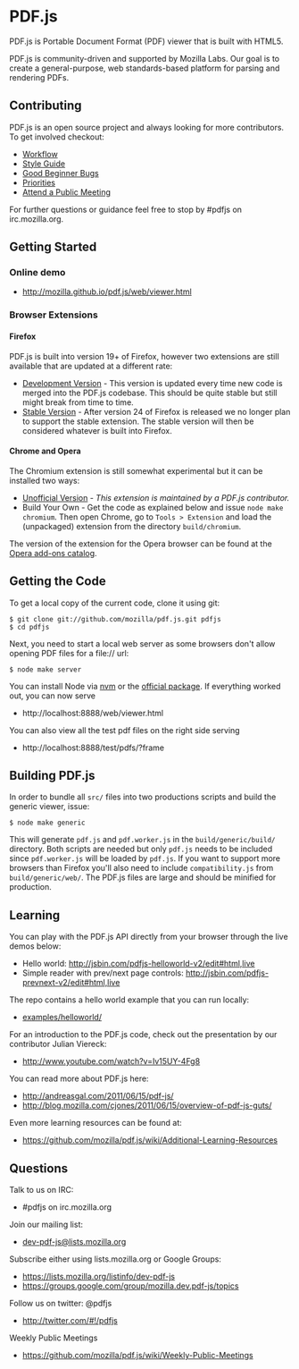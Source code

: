 # PDF.js

PDF.js is Portable Document Format (PDF) viewer that is built with HTML5.

PDF.js is community-driven and supported by Mozilla Labs. Our goal is to
create a general-purpose, web standards-based platform for parsing and
rendering PDFs.

## Contributing

PDF.js is an open source project and always looking for more contributors. To
get involved checkout:

+ [Workflow](https://github.com/mozilla/pdf.js/wiki/Contributing)
+ [Style Guide](https://github.com/mozilla/pdf.js/wiki/Style-Guide)
+ [Good Beginner Bugs](https://github.com/mozilla/pdf.js/issues?direction=desc&labels=5-good-beginner-bug&page=1&sort=created&state=open)
+ [Priorities](https://github.com/mozilla/pdf.js/issues/milestones)
+ [Attend a Public Meeting](https://github.com/mozilla/pdf.js/wiki/Weekly-Public-Meetings)

For further questions or guidance feel free to stop by #pdfjs on
irc.mozilla.org.

## Getting Started

### Online demo

+ http://mozilla.github.io/pdf.js/web/viewer.html

### Browser Extensions

#### Firefox

PDF.js is built into version 19+ of Firefox, however two extensions are still
available that are updated at a different rate:

+ [Development Version](http://mozilla.github.io/pdf.js/extensions/firefox/pdf.js.xpi) - This version is updated every time new code is merged into the PDF.js codebase. This should be quite stable but still might break from time to time.
+ [Stable Version](https://addons.mozilla.org/firefox/addon/pdfjs) - After version 24 of Firefox is released we no longer plan to support the stable extension. The stable version will then be considered whatever is built into Firefox.

#### Chrome and Opera

The Chromium extension is still somewhat experimental but it can be installed two
ways:

+ [Unofficial Version](https://chrome.google.com/webstore/detail/pdf-viewer/oemmndcbldboiebfnladdacbdfmadadm) - *This extension is maintained by a PDF.js contributor.*
+ Build Your Own - Get the code as explained below and issue `node make chromium`. Then open
Chrome, go to `Tools > Extension` and load the (unpackaged) extension from the
directory `build/chromium`.

The version of the extension for the Opera browser can be found at the [Opera add-ons catalog](https://addons.opera.com/en/extensions/details/pdf-viewer/).

## Getting the Code

To get a local copy of the current code, clone it using git:

    $ git clone git://github.com/mozilla/pdf.js.git pdfjs
    $ cd pdfjs

Next, you need to start a local web server as some browsers don't allow opening
PDF files for a file:// url:

    $ node make server

You can install Node via [nvm](https://github.com/creationix/nvm) or the
[official package](http://nodejs.org). If everything worked out, you can now
serve

+ http://localhost:8888/web/viewer.html

You can also view all the test pdf files on the right side serving

+ http://localhost:8888/test/pdfs/?frame

## Building PDF.js

In order to bundle all `src/` files into two productions scripts and build the generic
viewer, issue:

    $ node make generic

This will generate `pdf.js` and `pdf.worker.js` in the `build/generic/build/` directory.
Both scripts are needed but only `pdf.js` needs to be included since `pdf.worker.js` will
be loaded by `pdf.js`. If you want to support more browsers than Firefox you'll also need
to include `compatibility.js` from `build/generic/web/`. The PDF.js files are large and
should be minified for production.

## Learning

You can play with the PDF.js API directly from your browser through the live
demos below:

+ Hello world: http://jsbin.com/pdfjs-helloworld-v2/edit#html,live
+ Simple reader with prev/next page controls: http://jsbin.com/pdfjs-prevnext-v2/edit#html,live

The repo contains a hello world example that you can run locally:

+ [examples/helloworld/](https://github.com/mozilla/pdf.js/blob/master/examples/helloworld/)

For an introduction to the PDF.js code, check out the presentation by our
contributor Julian Viereck:

+ http://www.youtube.com/watch?v=Iv15UY-4Fg8

You can read more about PDF.js here:

+ http://andreasgal.com/2011/06/15/pdf-js/
+ http://blog.mozilla.com/cjones/2011/06/15/overview-of-pdf-js-guts/

Even more learning resources can be found at:

+ https://github.com/mozilla/pdf.js/wiki/Additional-Learning-Resources

## Questions

Talk to us on IRC:

+ #pdfjs on irc.mozilla.org

Join our mailing list:

+ dev-pdf-js@lists.mozilla.org

Subscribe either using lists.mozilla.org or Google Groups:

+ https://lists.mozilla.org/listinfo/dev-pdf-js
+ https://groups.google.com/group/mozilla.dev.pdf-js/topics

Follow us on twitter: @pdfjs

+ http://twitter.com/#!/pdfjs

Weekly Public Meetings

+ https://github.com/mozilla/pdf.js/wiki/Weekly-Public-Meetings

